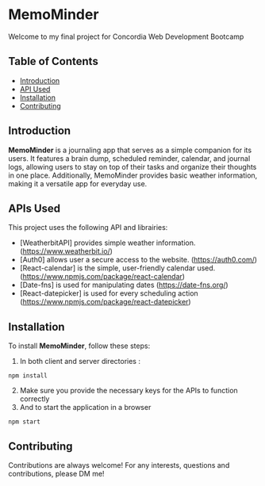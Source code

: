 # MemoMinder
Welcome to my final project for Concordia Web Development Bootcamp

## Table of Contents
- [Introduction](#introduction)
- [API Used](#api-used)
- [Installation](#installation)
- [Contributing](#contributing)

## Introduction
**MemoMinder** is a journaling app that serves as a simple companion for its users. It features a brain dump, scheduled reminder, calendar, and journal logs, allowing users to stay on top of their tasks and organize their thoughts in one place. Additionally, MemoMinder provides basic weather information, making it a versatile app for everyday use.

## APIs Used
This project uses the following API and librairies:
- [WeatherbitAPI] provides simple weather information. (https://www.weatherbit.io/)
- [Auth0] allows user a secure access to the website. (https://auth0.com/)
- [React-calendar] is the simple, user-friendly calendar used. (https://www.npmjs.com/package/react-calendar)
- [Date-fns] is used for manipulating dates (https://date-fns.org/)
- [React-datepicker] is used for every scheduling action (https://www.npmjs.com/package/react-datepicker)

## Installation
To install **MemoMinder**, follow these steps:

1. In both client and server directories :
```
npm install
```
2. Make sure you provide the necessary keys for the APIs to function correctly
3. And to start the application in a browser
```
npm start
```
## Contributing
Contributions are always welcome! For any interests, questions and contributions, please DM me!